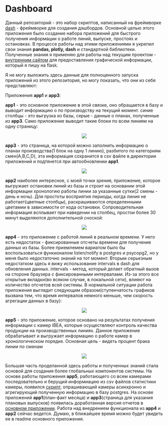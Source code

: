 # Dashboard

Данный репозиторий - это набор скриптов, написанный на фреймворке <a href="https://dash.plotly.com/">dash</a> - фреймворке для создания дэшбордов. Основной целью этого приложения было создание набора приложений для быстрого получения информации о работе линий, выпуске, простоях и остановках. В процессе работы над этими приложениями я укрепил свои знания <b>pandas, plotly, dash</b> и стандартной библиотеки. Полученные знания я применяю для работы над текущим проектом - <a href="https://github.com/alright0/intranet_api">внутренним сайтом</a> для предоставления графической информации, который я пишу на flask.

Я не могу выложить здесь данные для полноценного запуска приложений из этого репозитория, но могу показать, что они из себя представляют:

Приложения <b>app1</b> и <b>app3</b>:

<b>app1</b> - это основное приложение в этой связке, оно обращается в базу и выводит информацию о по производству на текущий момент. синие столбцы - это выгрузка из базы, серые - данные о планах, полученные из <b>app3</b>. Само приложение выводит такие блоки по всем линиям на одну страницу: 
<p align="center"><img src="https://user-images.githubusercontent.com/71926912/113470254-d9fbec00-945c-11eb-8277-7dabc30efdda.PNG"></p>

<b>app3</b> - это страница, на которой можно заполнить информацию о планах производства(1 блок на одну 1 линию), разбитого по категориям смен(A,B,C,D), эта информация сохранится в csv файле в директории приложений и подтянется при автообновлении <b>app1</b>. 
<p align="center"><img src="https://user-images.githubusercontent.com/71926912/113470286-247d6880-945d-11eb-8fc2-8093db1ed178.PNG"></p>

<b>app2</b> наиболее интересное, с моей точки зрения, приложение, которое выгружает остановки линий из базы и строит на основании этой информации хронологию работы линии за указанные сутки(2 смены - день и ночь). Для простоты восприятия периоды, когда линия не работает(цветные столбцы), раскрашиваются определенными цветамии в зависимости от кода остановки. Сопроводительная информация всплывает при наведении на столбец, простои более 30 минут выделяются дополнительной сноской:
 <p align="center"><img src="https://user-images.githubusercontent.com/71926912/113470458-85597080-945e-11eb-8359-06bad9d6f4a9.PNG"></p> 

<b>app4</b> - это приложение с работой линий в реальном времени. У него есть недостаток - фиксированные отсчеты времени для получение данных из базы. Более приемлемем вариатом было бы воспользоваться функионалом listen/notify в postgres и psycopg2, но у меня было недостаточно знаний на тот момент. Вторым серьезным недостатком здесь я вижу использование intervals в dash для обновления данных. intervals - метод, который делает обратный вызов на стороне браузера с фиксированными интервалами. Из-за этого все открытые вкладки(во всяком случае, в локальной сети), влияют на количество отсчетов всей системы.
В нормальной ситуации работа приложения выглядит следующим образом(ступенчатость графиков вызвана тем, что время интервалов немного меньше, чем скорость агрегации данных в базу):
 <p align="center"><img src="https://user-images.githubusercontent.com/71926912/113471004-31e92180-9462-11eb-8889-ed7decf0e0d7.gif"></p>

<b>app5</b> - это приложение, которое основано на результатах получения информации с камер IBEA, которые осуществляют контроль качества продукции на производственных линиях.
Данное приложение обрабатывает и выгружает информацию о работе камер в хронологическом порядке. Основная цель - видеть процент брака линии по сменам
<p align="center"><img src="https://user-images.githubusercontent.com/71926912/113471670-9312f400-9466-11eb-87be-340ca821ba5d.PNG"></p>

Большая часть проделанной здесь работы и полученных знаний стала основой для создания более глобальных компонентов системы. На основе работы приложения <b>app5</b>, работающего со всем камерами последовательно и берущий информиацию из csv файлов статистики камеры, появился <a href="https://github.com/alright0/ibea_to_pg">скрипт</a>, опрашивающий камеры асинхронно и агрегирующий полученную информацию в базу postgres. 
На основе приложений <b>app1</b>(план-факт месяца) и <b>app3</b>(страница для указания плановых выпусков) появилась доработанная версия отчетов в <a href="https://github.com/alright0/intranet_api">основном приложении</a>. Работа над внедрением функционала из <b>app4</b> и <b>app2</b> сейчас ведется. Думаю, в ближайшее время можно будет увидеть ее в readme основного приложения.

<!-- <p align="center"><img width=700px src=""></p> -->
